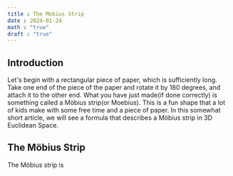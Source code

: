 ```yaml
---
title : The Mobius Strip
date : 2024-01-24
math : "true"
draft : "true"
---
```

## Introduction

Let's begin with a rectangular piece of paper, which is sufficiently long. Take one end of the piece of the paper and rotate it by 180 degrees, and attach it to the other end. 
What you have just made(if done correctly) is something called a Möbius strip(or Moebius). This is a fun shape that a lot of kids make with some free time and a piece of paper. 
In this somewhat short article, we will see a formula that describes a Möbius strip in 3D Euclidean Space.

## The Möbius Strip

The Möbius strip is 
